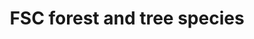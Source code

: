 ---
title: 'FSC forest and tree species'
field: 'fsc.focus.forestSpecies'
slug: 'fsc-focus-forestspecies'
description: 'Indicate the species included in the coverage of the resource'
comment: 'select from control list'
required: False
vocabulary: 'vocabulary.txt'
module: 'Scope'
cluster: 'Fsc'
policy: 'Controlled value. Multi select from control list.'
layout: 'fsc'
---
